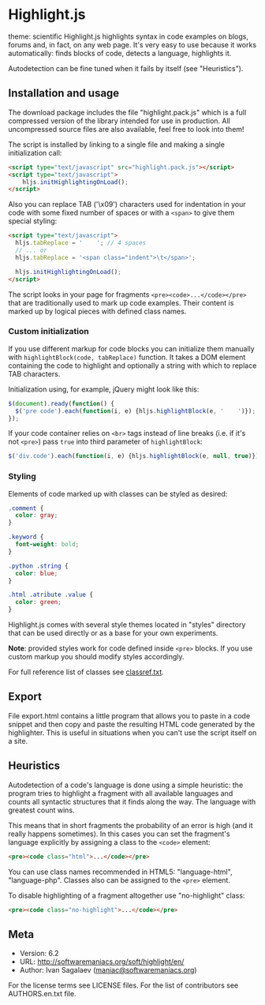 # Highlight.js

theme: scientific
Highlight.js highlights syntax in code examples on blogs, forums and,
in fact, on any web page. It's very easy to use because it works
automatically: finds blocks of code, detects a language, highlights it.

Autodetection can be fine tuned when it fails by itself (see "Heuristics").


## Installation and usage

The download package includes the file "highlight.pack.js" which is a full
compressed version of the library intended for use in production. All
uncompressed source files are also available, feel free to look into them!

The script is installed by linking to a single file and making a single
initialization call:

```html
<script type="text/javascript" src="highlight.pack.js"></script>
<script type="text/javascript">
    hljs.initHighlightingOnLoad();
</script>
```

Also you can replace TAB ('\x09') characters used for indentation in your code
with some fixed number of spaces or with a `<span>` to give them special
styling:

```html
<script type="text/javascript">
  hljs.tabReplace = '    '; // 4 spaces
  // ... or
  hljs.tabReplace = '<span class="indent">\t</span>';

  hljs.initHighlightingOnLoad();
</script>
```

The script looks in your page for fragments `<pre><code>...</code></pre>`
that are traditionally used to mark up code examples. Their content is
marked up by logical pieces with defined class names.


### Custom initialization

If you use different markup for code blocks you can initialize them manually
with `highlightBlock(code, tabReplace)` function. It takes a DOM element
containing the code to highlight and optionally a string with which to replace
TAB characters.

Initialization using, for example, jQuery might look like this:

```javascript
$(document).ready(function() {
  $('pre code').each(function(i, e) {hljs.highlightBlock(e, '    ')});
});
```

If your code container relies on `<br>` tags instead of line breaks (i.e. if
it's not `<pre>`) pass `true` into third parameter of `highlightBlock`:

```javascript
$('div.code').each(function(i, e) {hljs.highlightBlock(e, null, true)});
```

### Styling

Elements of code marked up with classes can be styled as desired:

```css
.comment {
  color: gray;
}

.keyword {
  font-weight: bold;
}

.python .string {
  color: blue;
}

.html .atribute .value {
  color: green;
}
```

Highlight.js comes with several style themes located in "styles" directory that
can be used directly or as a base for your own experiments.

**Note**: provided styles work for code defined inside `<pre>` blocks. If you use
custom markup you should modify styles accordingly.

For full reference list of classes see [classref.txt][cr].

[cr]: http://github.com/isagalaev/highlight.js/blob/master/classref.txt


## Export

File export.html contains a little program that allows you to paste in a code
snippet and then copy and paste the resulting HTML code generated by the
highlighter. This is useful in situations when you can't use the script itself
on a site.


## Heuristics

Autodetection of a code's language is done using a simple heuristic:
the program tries to highlight a fragment with all available languages and
counts all syntactic structures that it finds along the way. The language
with greatest count wins.

This means that in short fragments the probability of an error is high
(and it really happens sometimes). In this cases you can set the fragment's
language explicitly by assigning a class to the `<code>` element:

```html
<pre><code class="html">...</code></pre>
```

You can use class names recommended in HTML5: "language-html",
"language-php". Classes also can be assigned to the `<pre>` element.

To disable highlighting of a fragment altogether use "no-highlight" class:

```html
<pre><code class="no-highlight">...</code></pre>
```

## Meta

- Version: 6.2
- URL:     http://softwaremaniacs.org/soft/highlight/en/
- Author:  Ivan Sagalaev (<maniac@softwaremaniacs.org>)

For the license terms see LICENSE files.
For the list of contributors see AUTHORS.en.txt file.
